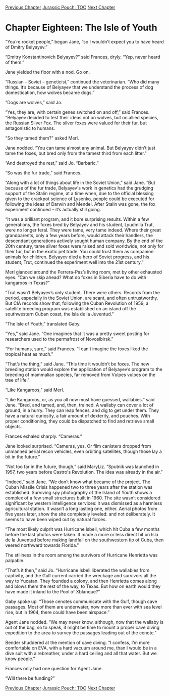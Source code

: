 [Previous Chapter](ch17.md) [Jurassic Pouch: TOC](README.md) [Next Chapter](ch19.md)

# Chapter Eighteen: The Isle of Youth

“You’re rocket people,” began Jane, “so I wouldn’t expect you to have heard of Dmitry Belyayev.”

“Dmitry Konstantinovich Belyayev?” said Frances, dryly. “Yep, never heard of them.”

Jane yielded the floor with a nod. Go on.

“Russian – Soviet – geneticist,” continued the veterinarian. “Who did many things. It’s because of Belyayev that we understand the process of dog domestication, how wolves became dogs.”

“Dogs are wolves,” said Jo.

“Yes, they are, with certain genes switched on and off,” said Frances. “Belyayev decided to test their ideas not on wolves, but on allied species, the Russian Silver Fox. The silver foxes were valued for their fur, but antagonistic to humans.

"So they tamed them?" asked Merl.

Jane nodded. “You can tame almost any animal. But Belyayev didn’t just tame the foxes, but bred only from the tamest third from each litter."

“And destroyed the rest,” said Jo. “Barbaric.”

“So was the fur trade,” said Frances.

“Along with a lot of things about life in the Soviet Union,” said Jane. “But because of the fur trade, Belyayev's work in genetics had the grudging support of the Stalin regime, at a time when, due to the official blessing given to the crackpot science of Lysenko, people could be executed for following the ideas of Darwin and Mendel. After Stalin was gone, the fox experiment continued – it’s actually still going.

“It was a brilliant program, and it bore surprising results. Within a few generations, the foxes bred by Belyayev and his student, Lyudmila Trut, were no longer feral. They were tame, very tame indeed. Where their great grandparents, only a few years before, would attack their handlers, the descendant generations actively sought human company. By the end of the 20th century, tame silver foxes were raised and sold worldwide, not only for their fur, but in the exotic pet trade. You could trust them as companion animals for children. Belyayev died a hero of Soviet progress, and his student, Trut, continued the experiment well into the 21st century.”

Merl glanced around the Perrera-Paz’s living room, met by other exhausted eyes. “Can we skip ahead? What do foxes in Siberia have to do with kangaroos in Texas?”

“Trut wasn’t Belyayev’s only student. There were others. Records from the period, especially in the Soviet Union, are scant, and often untrustworthy. But CIA records show that, following the Cuban Revolution of 1959, a satellite breeding program was established on an island off the southwestern Cuban coast, the Isla de la Juventud.”

“The Isle of Youth,” translated Gaby.

“Yes,” said Jane. “One imagines that it was a pretty sweet posting for researchers used to the permafrost of Novosibirsk.”

“For humans, sure,” said Frances. “I can’t imagine the foxes liked the tropical heat as much.”

“That’s the thing,” said Jane. “This time it wouldn’t be foxes. The new breeding station would explore the application of Belyayev’s program to the breeding of mammalian species, far removed from Vulpes vulpes on the tree of life.”

“Like Kangaroos,” said Merl.

“Like Kangaroos, or, as you all now must have guessed, wallabies.” said Jane. “Bred, and tamed, and, then, trained. A wallaby can cover a lot of ground, in a hurry. They can leap fences, and dig to get under them. They have a natural curiosity, a fair amount of dexterity, and pouches. With proper conditioning, they could be dispatched to find and retrieve small objects.

Frances exhaled sharply. “Cameras.”

Jane looked surprised. “Cameras, yes. Or film canisters dropped from unmanned aerial recon vehicles, even orbiting satellites, though those lay a bit in the future.”

“Not too far in the future, though,” said MaryLiz. “Sputnik was launched in 1957, two years before Castro's Revolution. The idea was already in the air.”

“Indeed,” said Jane. “We don’t know what became of the project. The Cuban Missile Crisis happened two to three years after the station was established. Surviving spy photography of the Island of Youth shows a complex of a few small structures built in 1960. The site wasn’t considered significant by western intelligence services: it was dismissed as a harmless agricultural station. It wasn’t a long lasting one, either. Aerial photos from five years later, show the site completely leveled: and not deliberately. It seems to have been wiped out by natural forces. 

“The most likely culprit was Hurricane Isbell, which hit Cuba a few months before the last photos were taken. It made a more or less direct hit on Isla de la Juventud before making landfall on the southwestern tip of Cuba, then veered northward towards Florida.”

The stillness in the room among the survivors of Hurricane Henrietta was palpable.

“That’s it then,” said Jo. “Hurricane Isbell liberated the wallabies from captivity, and the Gulf current carried the wreckage and survivors all the way to Yucatan. They founded a colony, and then Henrietta comes along and blows them the rest of the way, to Texas. But how on earth would they have made it inland to the Pool of Xblanque?”

Gaby spoke up. “Those cenotes communicate with the Gulf, though cave passages. Most of them are underwater, now more than ever with sea level rise, but in 1964, there could have been airspace.”

Agent Jane nodded. “We may never know, although, now that the wallaby is out of the bag, so to speak, it might be time to mount a proper cave diving expedition to the area to survey the passages leading out of the cenote.”

Bender shuddered at the mention of cave diving. “I confess, I’m more comfortable on EVA, with a hard vacuum around me, than I would be in a dive suit with a rebreather, under a hard ceiling and all that water. But we know people.”

Frances only had one question for Agent Jane.

“Will there be funding?”

[Previous Chapter](ch17.md) [Jurassic Pouch: TOC](README.md) [Next Chapter](ch19.md)
